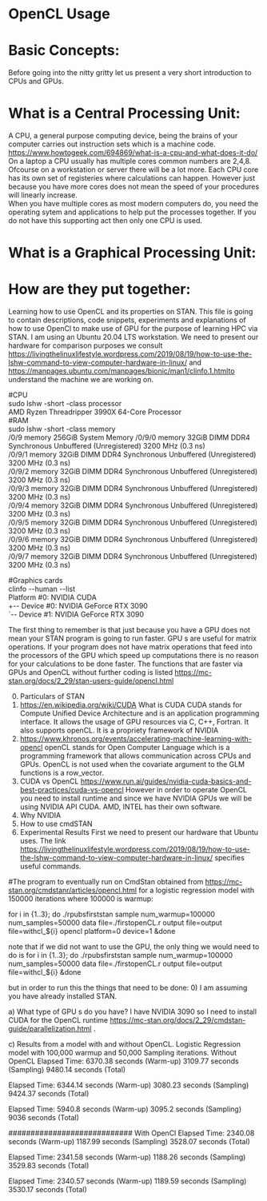 # OpenCL Usage

# Basic Concepts: 
Before going into the nitty gritty let us present a very short introduction to CPUs and GPUs. 
# What is a Central Processing Unit: 
A CPU, a general purpose computing device, being the brains of your computer carries out instruction sets which is a machine code. 
https://www.howtogeek.com/694869/what-is-a-cpu-and-what-does-it-do/  
On a laptop a CPU usually has multiple cores common numbers are 2,4,8. Ofcourse on a workstation or server there will be a lot more. Each CPU core has its own set of registeries where calculations can happen. However just because you have more cores does not mean the speed of your procedures will linearly increase.  
When you have multiple cores as most modern computers do, you need the operating sytem and applications to help put the processes together. If you do not have this supporting act then only one CPU is used. 

# What is a Graphical Processing Unit: 

# How are they put together:  
Learning how to use OpenCL and its properties on STAN.
This file is going to contain descriptions, code snippets, experiments and explanations of how to use OpenCl to make use of GPU for the purpose of learning HPC via STAN. 
I am using an Ubuntu 20.04 LTS workstation. We need to present our hardware for comparison purposes we consult https://livingthelinuxlifestyle.wordpress.com/2019/08/19/how-to-use-the-lshw-command-to-view-computer-hardware-in-linux/ and https://manpages.ubuntu.com/manpages/bionic/man1/clinfo.1.htmlto understand the machine we are working on. 

#CPU  
sudo lshw -short -class processor  
AMD Ryzen Threadripper 3990X 64-Core Processor  
#RAM  
sudo lshw -short -class memory  
/0/9                                      memory         256GiB System Memory
/0/9/0                                    memory         32GiB DIMM DDR4 Synchronous Unbuffered (Unregistered) 3200 MHz (0.3 ns)  
/0/9/1                                    memory         32GiB DIMM DDR4 Synchronous Unbuffered (Unregistered) 3200 MHz (0.3 ns)  
/0/9/2                                    memory         32GiB DIMM DDR4 Synchronous Unbuffered (Unregistered) 3200 MHz (0.3 ns)  
/0/9/3                                    memory         32GiB DIMM DDR4 Synchronous Unbuffered (Unregistered) 3200 MHz (0.3 ns)  
/0/9/4                                    memory         32GiB DIMM DDR4 Synchronous Unbuffered (Unregistered) 3200 MHz (0.3 ns)  
/0/9/5                                    memory         32GiB DIMM DDR4 Synchronous Unbuffered (Unregistered) 3200 MHz (0.3 ns)  
/0/9/6                                    memory         32GiB DIMM DDR4 Synchronous Unbuffered (Unregistered) 3200 MHz (0.3 ns)  
/0/9/7                                    memory         32GiB DIMM DDR4 Synchronous Unbuffered (Unregistered) 3200 MHz (0.3 ns)  

#Graphics cards  
clinfo --human --list    
Platform #0: NVIDIA CUDA    
 +-- Device #0: NVIDIA GeForce RTX 3090  
 `-- Device #1: NVIDIA GeForce RTX 3090  

The first thing to remember is that just because you have a GPU does not mean your STAN program is going to run faster. GPU s are useful for matrix operations. If your program does not have matrix operations that feed into the processors of the GPU which speed up computations there is no reason for your calculations to be done faster. The functions that are faster via GPUs and OpenCL without further coding is listed https://mc-stan.org/docs/2_29/stan-users-guide/opencl.html  

0) Particulars of STAN
1) https://en.wikipedia.org/wiki/CUDA What is CUDA 
   CUDA stands for Compute Unified Device Architecture and is an application programming interface. It allows the usage of GPU resources via C, C++, Fortran. It also supports openCL. It is a propriety framework of NVIDIA 
2) https://www.khronos.org/events/accelerating-machine-learning-with-opencl openCL stands for Open Computer Language which is a programming framework that allows communication across CPUs and GPUs. OpenCL is not used when the covariate argument to the GLM functions is a row_vector.
3) CUDA vs OpenCL https://www.run.ai/guides/nvidia-cuda-basics-and-best-practices/cuda-vs-opencl However in order to operate OpenCL you need to install runtime and since we have NVIDIA GPUs we will be using NVIDIA API CUDA. AMD, INTEL has their own software. 
4) Why NVIDIA
5) How to use cmdSTAN
6) Experimental Results
First we need to present our hardware that Ubuntu uses. The link https://livingthelinuxlifestyle.wordpress.com/2019/08/19/how-to-use-the-lshw-command-to-view-computer-hardware-in-linux/ specifies useful commands. 

#The program to eventually run on CmdStan obtained from https://mc-stan.org/cmdstanr/articles/opencl.html for a logistic regression model with 150000 iterations where 100000 is warmup:

for i in {1..3}; do ./rpubsfirststan sample num_warmup=100000 num_samples=50000 data file=./firstopenCL.r output file=output file=withcl_${i} opencl platform=0 device=1 &done

note that if we did not want to use the GPU, the only thing we would need to do is 
for i in {1..3}; do ./rpubsfirststan sample num_warmup=100000 num_samples=50000 data file=./firstopenCL.r output file=output file=withcl_${i} &done

but in order to run this the things that need to be done:
0) I am assuming you have already installed STAN.

a) What type of GPU s do you have? I have NVIDIA 3090 so I need to install CUDA for the OpenCL runtime https://mc-stan.org/docs/2_29/cmdstan-guide/parallelization.html .

c) Results from a model with and without OpenCL. Logistic Regression model with 100,000 warmup and 50,000 Sampling iterations. 
Without OpenCL
Elapsed Time: 6370.38 seconds (Warm-up)
               3109.77 seconds (Sampling)
               9480.14 seconds (Total)

 Elapsed Time: 6344.14 seconds (Warm-up)
               3080.23 seconds (Sampling)
               9424.37 seconds (Total)


 Elapsed Time: 5940.8 seconds (Warm-up)
               3095.2 seconds (Sampling)
               9036 seconds (Total)


############################
With OpenCl
 Elapsed Time: 2340.08 seconds (Warm-up)
               1187.99 seconds (Sampling)
               3528.07 seconds (Total)

 Elapsed Time: 2341.58 seconds (Warm-up)
               1188.26 seconds (Sampling)
               3529.83 seconds (Total)

 Elapsed Time: 2340.57 seconds (Warm-up)
               1189.59 seconds (Sampling)
               3530.17 seconds (Total)
